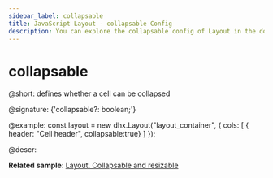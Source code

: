 ```yaml
---
sidebar_label: collapsable
title: JavaScript Layout - collapsable Config 
description: You can explore the collapsable config of Layout in the documentation of the DHTMLX JavaScript UI library. Browse developer guides and API reference, try out code examples and live demos, and download a free 30-day evaluation version of DHTMLX Suite 7.
---
```


# collapsable

@short: defines whether a cell can be collapsed

@signature: {'collapsable?: boolean;'}

@example:
const layout = new dhx.Layout("layout_container", {
    cols: [
        { header: "Cell header", collapsable:true}
    ]
});

@descr:

**Related sample**: [Layout. Collapsable and resizable](https://snippet.dhtmlx.com/f1f49n35)

[comment]: # (@related: layout/initialization.md#initialize-layout layout/cell_configuration.md#collapsibility)

[comment]: # (@relatedapi: layout/api/layout_collapsed_config.md)
